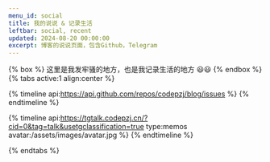 ```yaml
---
menu_id: social
title: 我的说说 & 记录生活
leftbar: social, recent
updated: 2024-08-20 00:00:00
excerpt: 博客的说说页面，包含Github，Telegram
---
```


{% box %}
这里是我发牢骚的地方，也是我记录生活的地方 😃😃
{% endbox %}
{% tabs active:1 align:center %}

<!-- tab Github -->

{% timeline api:https://api.github.com/repos/codepzj/blog/issues %}
{% endtimeline %}

<!-- tab Telegram -->

{% timeline api:https://tgtalk.codepzj.cn/?cid=0&tag=talk&usetgclassification=true type:memos avatar:/assets/images/avatar.jpg %}
{% endtimeline %}

{% endtabs %}
